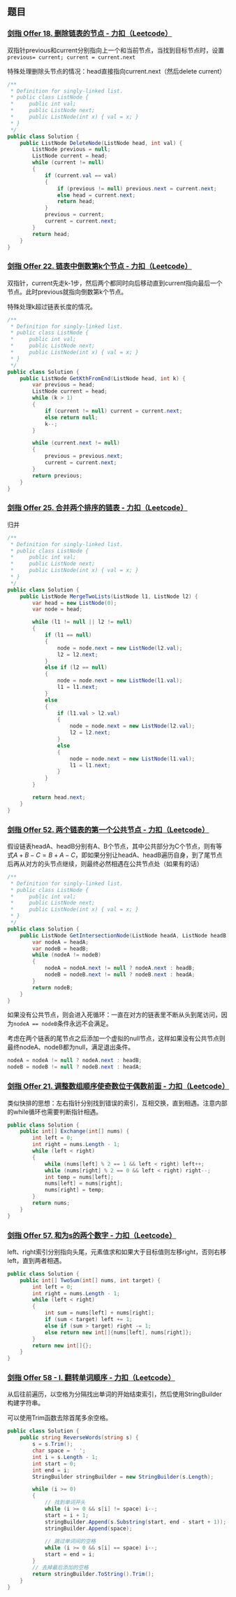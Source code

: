 ## 题目

### [剑指 Offer 18. 删除链表的节点 - 力扣（Leetcode）](https://leetcode.cn/problems/shan-chu-lian-biao-de-jie-dian-lcof/)

双指针previous和current分别指向上一个和当前节点，当找到目标节点时，设置`previous= current; current = current.next`

特殊处理删除头节点的情况：head直接指向current.next（然后delete current）

``` c#
/**
 * Definition for singly-linked list.
 * public class ListNode {
 *     public int val;
 *     public ListNode next;
 *     public ListNode(int x) { val = x; }
 * }
 */
public class Solution {
    public ListNode DeleteNode(ListNode head, int val) {
        ListNode previous = null;
        ListNode current = head;
        while (current != null)
        {
            if (current.val == val)
            {
                if (previous != null) previous.next = current.next;
                else head = current.next;
                return head;
            }
            previous = current;
            current = current.next;
        }
        return head;
    }
}
```

### [剑指 Offer 22. 链表中倒数第k个节点 - 力扣（Leetcode）](https://leetcode.cn/problems/lian-biao-zhong-dao-shu-di-kge-jie-dian-lcof/)

双指针，current先走k-1步，然后两个都同时向后移动直到current指向最后一个节点。此时previous就指向倒数第k个节点。

特殊处理k超过链表长度的情况。

``` c#
/**
 * Definition for singly-linked list.
 * public class ListNode {
 *     public int val;
 *     public ListNode next;
 *     public ListNode(int x) { val = x; }
 * }
 */
public class Solution {
    public ListNode GetKthFromEnd(ListNode head, int k) {
        var previous = head;
        ListNode current = head;
        while (k > 1) 
        {
            if (current != null) current = current.next;
            else return null;
            k--;
        }

        while (current.next != null)
        {
            previous = previous.next;
            current = current.next;
        }
        return previous;
    }
}
```

### [剑指 Offer 25. 合并两个排序的链表 - 力扣（Leetcode）](https://leetcode.cn/problems/he-bing-liang-ge-pai-xu-de-lian-biao-lcof/)

归并

``` c#
/**
 * Definition for singly-linked list.
 * public class ListNode {
 *     public int val;
 *     public ListNode next;
 *     public ListNode(int x) { val = x; }
 * }
 */
public class Solution {
    public ListNode MergeTwoLists(ListNode l1, ListNode l2) {
        var head = new ListNode(0);
        var node = head;

        while (l1 != null || l2 != null)
        {
            if (l1 == null)
            {
                node = node.next = new ListNode(l2.val);
                l2 = l2.next;
            }
            else if (l2 == null)
            {
                node = node.next = new ListNode(l1.val);
                l1 = l1.next;
            }
            else
            {
                if (l1.val > l2.val) 
                {
                    node = node.next = new ListNode(l2.val);
                    l2 = l2.next;
                }
                else
                {
                    node = node.next = new ListNode(l1.val);
                    l1 = l1.next;
                }
            }
        }

        return head.next;
    }
}
```

### [剑指 Offer 52. 两个链表的第一个公共节点 - 力扣（Leetcode）](https://leetcode.cn/problems/liang-ge-lian-biao-de-di-yi-ge-gong-gong-jie-dian-lcof/)

假设链表headA、headB分别有A、B个节点，其中公共部分为C个节点，则有等式$A+B-C=B+A-C$，即如果分别让headA、headB遍历自身，到了尾节点后再从对方的头节点继续，则最终必然相遇在公共节点处（如果有的话）

``` c#
/**
 * Definition for singly-linked list.
 * public class ListNode {
 *     public int val;
 *     public ListNode next;
 *     public ListNode(int x) { val = x; }
 * }
 */
public class Solution {
    public ListNode GetIntersectionNode(ListNode headA, ListNode headB) {
        var nodeA = headA;
        var nodeB = headB;
        while (nodeA != nodeB)
        {
            nodeA = nodeA.next != null ? nodeA.next : headB;
            nodeB = nodeB.next != null ? nodeB.next : headA;
        }
        return nodeB;
    }
}
```

如果没有公共节点，则会进入死循环：一直在对方的链表里不断从头到尾访问，因为`nodeA == nodeB`条件永远不会满足。

考虑在两个链表的尾节点之后添加一个虚拟的null节点，这样如果没有公共节点则最终nodeA、nodeB都为null，满足退出条件。

``` c#
nodeA = nodeA != null ? nodeA.next : headB;
nodeB = nodeB != null ? nodeB.next : headA;
```

### [剑指 Offer 21. 调整数组顺序使奇数位于偶数前面 - 力扣（Leetcode）](https://leetcode.cn/problems/diao-zheng-shu-zu-shun-xu-shi-qi-shu-wei-yu-ou-shu-qian-mian-lcof/)

类似快排的思想：左右指针分别找到错误的索引，互相交换，直到相遇。注意内部的while循环也需要判断指针相遇。

``` c#
public class Solution {
    public int[] Exchange(int[] nums) {
        int left = 0;
        int right = nums.Length - 1;
        while (left < right)
        {
            while (nums[left] % 2 == 1 && left < right) left++;
            while (nums[right] % 2 == 0 && left < right) right--;
            int temp = nums[left];
            nums[left] = nums[right];
            nums[right] = temp;
        }
        return nums;
    }
}
```

### [剑指 Offer 57. 和为s的两个数字 - 力扣（Leetcode）](https://leetcode.cn/problems/he-wei-sde-liang-ge-shu-zi-lcof/)

left、right索引分别指向头尾，元素值求和如果大于目标值则左移right，否则右移left，直到两者相遇。

``` c#
public class Solution {
    public int[] TwoSum(int[] nums, int target) {
        int left = 0;
        int right = nums.Length - 1;
        while (left < right)
        {
            int sum = nums[left] + nums[right];
            if (sum < target) left += 1;
            else if (sum > target) right -= 1;
            else return new int[]{nums[left], nums[right]};
        }
        return new int[]{};
    }
}
```

### [剑指 Offer 58 - I. 翻转单词顺序 - 力扣（Leetcode）](https://leetcode.cn/problems/fan-zhuan-dan-ci-shun-xu-lcof/)

从后往前遍历，以空格为分隔找出单词的开始结束索引，然后使用StringBuilder构建字符串。

可以使用Trim函数去除首尾多余空格。

``` c#
public class Solution {
    public string ReverseWords(string s) {
        s = s.Trim();
        char space = ' ';
        int i = s.Length - 1;
        int start = 0;
        int end = i;
        StringBuilder stringBuilder = new StringBuilder(s.Length);

        while (i >= 0)
        {
            // 找到单词开头
            while (i >= 0 && s[i] != space) i--;
            start = i + 1;
            stringBuilder.Append(s.Substring(start, end - start + 1));
            stringBuilder.Append(space);
            
            // 跳过单词间的空格
            while (i >= 0 && s[i] == space) i--;
            start = end = i;
        }
        // 去掉最后添加的空格
        return stringBuilder.ToString().Trim();
    }
}
```

